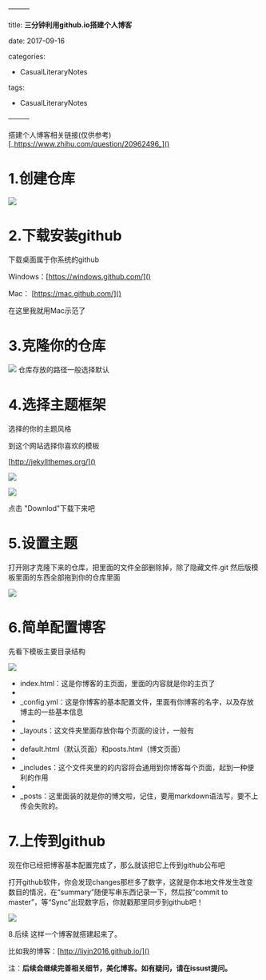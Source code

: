 ———

title: **三分钟利用github.io搭建个人博客**

date: 2017-09-16

categories: 

- CasualLiteraryNotes

tags: 

- CasualLiteraryNotes


———

搭建个人博客相关链接(仅供参考)[_https://www.zhihu.com/question/20962496_]()

# 1.创建仓库

![](/images/WechatIMG24.jpeg)

# 2.下载安装github
下载桌面属于你系统的github

Windows：[https://windows.github.com/]()

Mac： [https://mac.github.com/]()

在这里我就用Mac示范了

# 3.克隆你的仓库
![](/images/WechatIMG25.jpeg)
仓库存放的路径一般选择默认

# 4.选择主题框架

选择的你的主题风格

到这个网站选择你喜欢的模板

[http://jekyllthemes.org/]()

![](/images/WechatIMG26.jpeg)

![](/images/WechatIMG27.jpeg)

点击 "Downlod"下载下来吧

# 5.设置主题

打开刚才克隆下来的仓库，把里面的文件全部删除掉，除了隐藏文件.git 然后版模板里面的东西全部拖到你的仓库里面

![](/images/WechatIMG28.jpeg)

# 6.简单配置博客
先看下模板主要目录结构

![](/images/WechatIMG29.jpeg)

* index.html：这是你博客的主页面，里面的内容就是你的主页了
* 
* _config.yml：这是你博客的基本配置文件，里面有你博客的名字，以及存放博主的一些基本信息
* 
* _layouts：这文件夹里面存放你每个页面的设计，一般有
* 
* default.html（默认页面）和posts.html（博文页面）
* 
* _includes：这个文件夹里的的内容将会通用到你博客每个页面，起到一种便利的作用
* 
* _posts：这里面装的就是你的博文啦，记住，要用markdown语法写，要不上传会失败的。

# 7.上传到github

现在你已经把博客基本配置完成了，那么就该把它上传到github公布吧

打开github软件，你会发现changes那栏多了数字，这就是你本地文件发生改变数目的情况，在“summary”随便写串东西记录一下，然后按“commit to master”，等“Sync”出现数字后，你就戳那里同步到github吧！


![](/images/WechatIMG30.jpeg)

8.后续
这样一个博客就搭建起来了。

比如我的博客：[http://liyin2016.github.io/]()

注：**后续会继续完善相关细节，美化博客。如有疑问，请在issust提问。**


